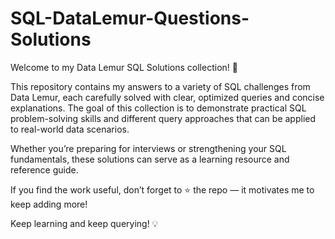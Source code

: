# SQL-DataLemur-Questions-Solutions
Welcome to my Data Lemur SQL Solutions collection! 🚀

This repository contains my answers to a variety of SQL challenges from Data Lemur, each carefully solved with clear, optimized queries and concise explanations. The goal of this collection is to demonstrate practical SQL problem-solving skills and different query approaches that can be applied to real-world data scenarios.

Whether you’re preparing for interviews or strengthening your SQL fundamentals, these solutions can serve as a learning resource and reference guide.

If you find the work useful, don’t forget to ⭐ the repo — it motivates me to keep adding more!

Keep learning and keep querying! 💡
